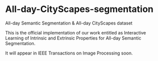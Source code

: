 # All-day-CityScapes-segmentation
All-day Semantic Segmentation &amp; All-day CityScapes dataset

This is the official implementation of our work entitled as Interactive Learning of Intrinsic and Extrinsic Properties for All-day Semantic Segmentation.

It will appear in IEEE Transactions on Image Processing soon.
